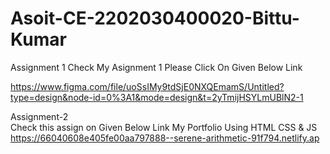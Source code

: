 # Asoit-CE-2202030400020-Bittu-Kumar
Assignment 1
Check My Asignment 1  Please Click On Given Below Link

https://www.figma.com/file/uoSsIMy9tdSjE0NXQEmamS/Untitled?type=design&node-id=0%3A1&mode=design&t=2yTmijHSYLmUBlN2-1



Assignment-2 <br>
Check this assign on Given Below Link My Portfolio Using HTML CSS & JS 
https://66040608e405fe00aa797888--serene-arithmetic-91f794.netlify.ap
